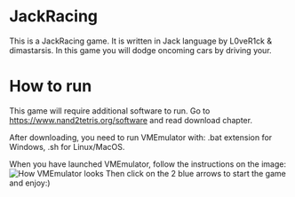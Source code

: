 # JackRacing
This is a JackRacing game. It is written in Jack language by L0veR1ck & dimastarsis.
In this game you will dodge oncoming cars by driving your.

# How to run
This game will require additional software to run. 
Go to https://www.nand2tetris.org/software and read download chapter.

After downloading, you need to run VMEmulator with:
    .bat extension for Windows,
    .sh for Linux/MacOS.

When you have launched VMEmulator, follow the instructions on the image:
![How VMEmulator looks](https://github.com/dimastarsis/JackRacing/blob/main/Снимок%20экрана%202023-04-08%20в%2019.46.59.png)
Then click on the 2 blue arrows to start the game and enjoy:)
